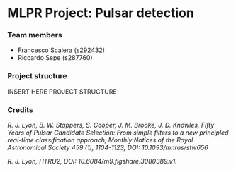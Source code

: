 # MLPR Project: Pulsar detection

### Team members
* Francesco Scalera (s292432)
* Riccardo Sepe (s287760)


### Project structure
INSERT HERE PROJECT STRUCTURE


### Credits
_R. J. Lyon, B. W. Stappers, S. Cooper, J. M. Brooke, J. D. Knowles, Fifty Years of Pulsar Candidate Selection: From simple filters to a new principled real-time classification approach, Monthly Notices of the Royal Astronomical Society 459 (1), 1104-1123, DOI: 10.1093/mnras/stw656_

_R. J. Lyon, HTRU2, DOI: 10.6084/m9.figshare.3080389.v1._
